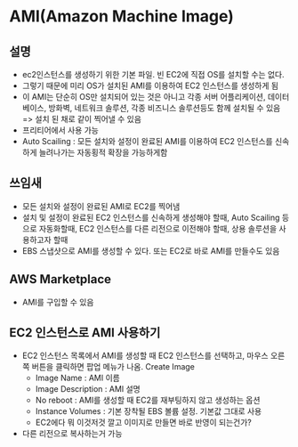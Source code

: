 # AMI(Amazon Machine Image)

## 설명

- ec2인스턴스를 생성하기 위한 기본 파일. 빈 EC2에 직접 OS를 설치할 수는 없다.
- 그렇기 때문에 미리 OS가 설치된 AMI를 이용하여 EC2 인스턴스를 생성하게 됨
- 이 AMI는 단순히 OS만 설치되어 있는 것은 아니고 각종 서버 어플리케이션, 데이터베이스, 방화벽, 네트워크 솔루션, 각종 비즈니스 솔루션등도 함께 설치될 수 있음 => 설치 된 채로 같이 찍어낼 수 있음
- 프리티어에서 사용 가능
- Auto Scailing : 모든 설치와 설정이 완료된 AMI를 이용하여 EC2 인스턴스를 신속하게 늘려나가는 자동횡적 확장을 가능하게함

## 쓰임새

- 모든 설치와 설정이 완료된 AMI로 EC2를 찍어냄
- 설치 및 설정이 완료된 EC2 인스턴스를 신속하게 생성해야 할때, Auto Scailing 등으로 자동화할때, EC2 인스턴스를 다른 리전으로 이전해야 할때, 상용 솔루션을 사용하고자 할때
- EBS 스냅샷으로 AMI를 생성할 수 있다. 또는 EC2로 바로 AMI를 만들수도 있음

## AWS Marketplace

- AMI를 구입할 수 있음

## EC2 인스턴스로 AMI 사용하기

- EC2 인스턴스 목록에서 AMI를 생성할 때 EC2 인스턴스를 선택하고, 마우스 오른쪽 버튼을 클릭하면 팝업 메뉴가 나옴. Create Image
  - Image Name : AMI 이름
  - Image Description : AMI 설명
  - No reboot : AMI를 생성할 때 EC2를 재부팅하지 않고 생성하는 옵션
  - Instance Volumes : 기본 장착될 EBS 볼륨 설정. 기본값 그대로 사용
  - EC2에다 뭐 이것저것 깔고 이미지로 만들면 바로 반영이 되는건가?
- 다른 리전으로 복사하는거 가능 